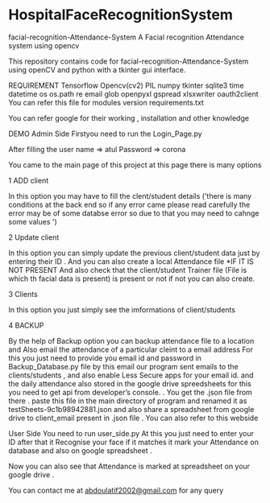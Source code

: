 # HospitalFaceRecognitionSystem
facial-recognition-Attendance-System
A Facial recognition Attendance system using opencv

This repository contains code for facial-recognition-Attendance-System using openCV and python with a tkinter gui interface.

REQUIREMENT
Tensorflow
Opencv(cv2)
PIL
numpy
tkinter
sqlite3
time
datetime
os
os.path
re
email
glob
openpyxl
gspread
xlsxwriter
oauth2client
You can refer this file for modules version requirements.txt

You can refer google for their working , installation and other knowledge

DEMO
Admin Side
Firstyou need to run the Login_Page.py



After filling the user name => atul Password => corona

You came to the main page of this project at this page there is many options

1 ADD client

In this option you may have to fill the clent/student details ('there is many conditions at the back end so if any error came please read carefully the error may be of some databse error so due to that you may need to cahnge some values ')



2 Update client

In this option you can simply update the previous client/student data just by entering their ID . And you can also create a local Attendance file *IF IT IS NOT PRESENT And also check that the client/student Trainer file (File is which th facial data is present) is present or not if not you can also create.



3 Clients

In this option you just simply see the imformations of client/students



4 BACKUP

By the help of Backup option you can backup attendance file to a location and Also email the attendance of a particular cleint to a email address For this you just need to provide you email id and password in Backup_Database.py file by this email our program sent emails to the clients/students , and also enable Less Secure apps for your email id. and the daily attendance also stored in the google drive spreedsheets for this you need to get api from developer’s console. . You get the .json file from there . paste this file in the main directory of program and renamed it as testSheets-9c1b98942881.json and also share a spreadsheet from google drive to client_email present in .json file . You can also refer to this webside



User Side
You need to run user_side.py At this you just need to enter your ID after that it Recognise your face if it matches it mark your Attendance on database and also on google spreadsheet .



Now you can also see that Attendance is marked at spreadsheet on your google drive .


You can contact me at abdoulatif2002@gmail.com for any query
